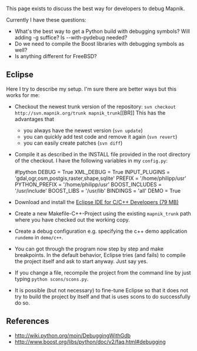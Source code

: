 <!-- Name: DebuggingMapnik -->
<!-- Version: 4 -->
<!-- Last-Modified: 2009/10/05 12:49:44 -->
<!-- Author: phispi -->
This page exists to discuss the best way for developers to debug Mapnik.

Currently I have these questions:

 * What's the best way to get a Python build with debugging symbols? Will adding -g suffice? Is --with-pydebug needed?
 * Do we need to compile the Boost libraries with debugging symbols as well?
 * Is anything different for FreeBSD?


## Eclipse
Here I try to describe my setup. I'm sure there are better ways but this works for me:
 * Checkout the newest trunk version of the repository: `svn checkout http://svn.mapnik.org/trunk mapnik_trunk`[[BR]]
   This has the advantages that 
   * you always have the newest version (`svn update`)
   * you can quickly add test code and remove it again (`svn revert`)
   * you can easily create patches (`svn diff`)
 * Compile it as described in the INSTALL file provided in the root directory of the checkout. I have the following variables in my `config.py`:

    #!python
    DEBUG = True
    XML_DEBUG = True
    INPUT_PLUGINS = 'gdal,ogr,osm,postgis,raster,shape,sqlite'
    PREFIX = '/home/philipp/usr'
    PYTHON_PREFIX = '/home/philipp/usr'
    BOOST_INCLUDES = '/usr/include'
    BOOST_LIBS = '/usr/lib'
    BINDINGS = 'all'
    DEMO = True
 * Download and install the [Eclipse IDE for C/C++ Developers (79 MB)](http://www.eclipse.org/downloads/)
 * Create a new Makefile-C++-Project using the existing `mapnik_trunk` path where you have checked out the working copy.
 * Create a debug configuration e.g. specifying the c++ demo application `rundemo` in `demo/c++`.
 * You can got through the program now step by step and make breakpoints. In the default behavior, Eclipse tries (and fails) to compile the project itself and ask to start anyway. Just say yes.
 * If you change a file, recompile the project from the command line by just typing `python scons/scons.py`.
 * It is possible (but not necessary) to fine-tune Eclipse so that it does not try to build the project by itself and that is uses scons to do successfully do so.


## References

 * http://wiki.python.org/moin/DebuggingWithGdb
 * http://www.boost.org/libs/python/doc/v2/faq.html#debugging 